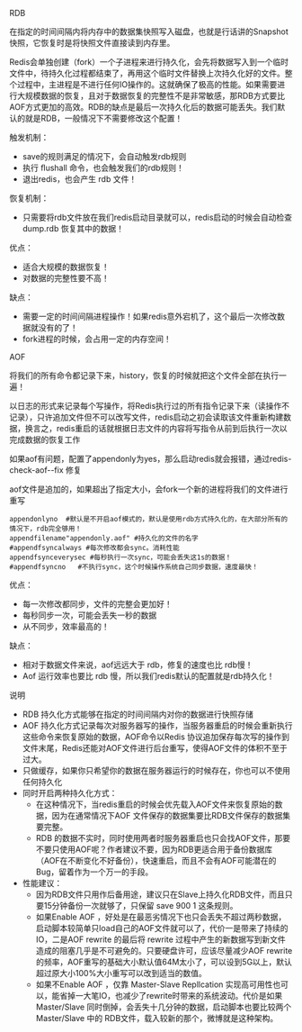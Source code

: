 RDB

在指定的时间间隔内将内存中的数据集快照写入磁盘，也就是行话讲的Snapshot快照，它恢复时是将快照文件直接读到内存里。

Redis会单独创建（fork）一个子进程来进行持久化，会先将数据写入到一个临时文件中，待持久化过程都结束了，再用这个临时文件替换上次持久化好的文件。整个过程中，主进程是不进行任何IO操作的。这就确保了极高的性能。如果需要进行大规模数据的恢复，且对于数据恢复的完整性不是非常敏感，那RDB方式要比AOF方式更加的高效。RDB的缺点是最后一次持久化后的数据可能丢失。我们默认的就是RDB，一般情况下不需要修改这个配置！

触发机制：

* save的规则满足的情况下，会自动触发rdb规则
* 执行 ﬂushall 命令，也会触发我们的rdb规则！
* 退出redis，也会产生 rdb 文件！

恢复机制：

* 只需要将rdb文件放在我们redis启动目录就可以，redis启动的时候会自动检查dump.rdb 恢复其中的数据！

优点：

* 适合大规模的数据恢复！
* 对数据的完整性要不高！

缺点：

* 需要一定的时间间隔进程操作！如果redis意外宕机了，这个最后一次修改数据就没有的了！
* fork进程的时候，会占用一定的内存空间！



AOF

将我们的所有命令都记录下来，history，恢复的时候就把这个文件全部在执行一遍！

以日志的形式来记录每个写操作，将Redis执行过的所有指令记录下来（读操作不记录），只许追加文件但不可以改写文件，redis启动之初会读取该文件重新构建数据，换言之，redis重启的话就根据日志文件的内容将写指令从前到后执行一次以完成数据的恢复工作

如果aof有问题，配置了appendonly为yes，那么启动redis就会报错，通过redis-check-aof--fix 修复

aof文件是追加的，如果超出了指定大小，会fork一个新的进程将我们的文件进行重写

```shell
appendonlyno  #默认是不开启aof模式的，默认是使用rdb方式持久化的，在大部分所有的情况下，rdb完全够用！
appendfilename"appendonly.aof" #持久化的文件的名字
#appendfsyncalways #每次修改都会sync。消耗性能
appendfsynceverysec #每秒执行一次sync，可能会丢失这1s的数据！
#appendfsyncno   #不执行sync，这个时候操作系统自己同步数据，速度最快！
```

优点：

* 每一次修改都同步，文件的完整会更加好！
* 每秒同步一次，可能会丢失一秒的数据
* 从不同步，效率最高的！

缺点：

* 相对于数据文件来说，aof远远大于 rdb，修复的速度也比 rdb慢！
* Aof 运行效率也要比 rdb 慢，所以我们redis默认的配置就是rdb持久化！

说明

* RDB 持久化方式能够在指定的时间间隔内对你的数据进行快照存储
* AOF 持久化方式记录每次对服务器写的操作，当服务器重启的时候会重新执行这些命令来恢复原始的数据，AOF命令以Redis 协议追加保存每次写的操作到文件末尾，Redis还能对AOF文件进行后台重写，使得AOF文件的体积不至于过大。
* 只做缓存，如果你只希望你的数据在服务器运行的时候存在，你也可以不使用任何持久化
* 同时开启两种持久化方式：
  * 在这种情况下，当redis重启的时候会优先载入AOF文件来恢复原始的数据，因为在通常情况下AOF 文件保存的数据集要比RDB文件保存的数据集要完整。
  * RDB 的数据不实时，同时使用两者时服务器重启也只会找AOF文件，那要不要只使用AOF呢？作者建议不要，因为RDB更适合用于备份数据库（AOF在不断变化不好备份），快速重启，而且不会有AOF可能潜在的Bug，留着作为一个万一的手段。
* 性能建议：
  * 因为RDB文件只用作后备用途，建议只在Slave上持久化RDB文件，而且只要15分钟备份一次就够了，只保留 save 900 1 这条规则。
  * 如果Enable AOF ，好处是在最恶劣情况下也只会丢失不超过两秒数据，启动脚本较简单只load自己的AOF文件就可以了，代价一是带来了持续的IO，二是AOF rewrite 的最后将 rewrite 过程中产生的新数据写到新文件造成的阻塞几乎是不可避免的。只要硬盘许可，应该尽量减少AOF rewrite 的频率，AOF重写的基础大小默认值64M太小了，可以设到5G以上，默认超过原大小100%大小重写可以改到适当的数值。
  * 如果不Enable AOF ，仅靠 Master-Slave Repllcation 实现高可用性也可以，能省掉一大笔IO，也减少了rewrite时带来的系统波动。代价是如果Master/Slave 同时倒掉，会丢失十几分钟的数据，启动脚本也要比较两个 Master/Slave 中的 RDB文件，载入较新的那个，微博就是这种架构。